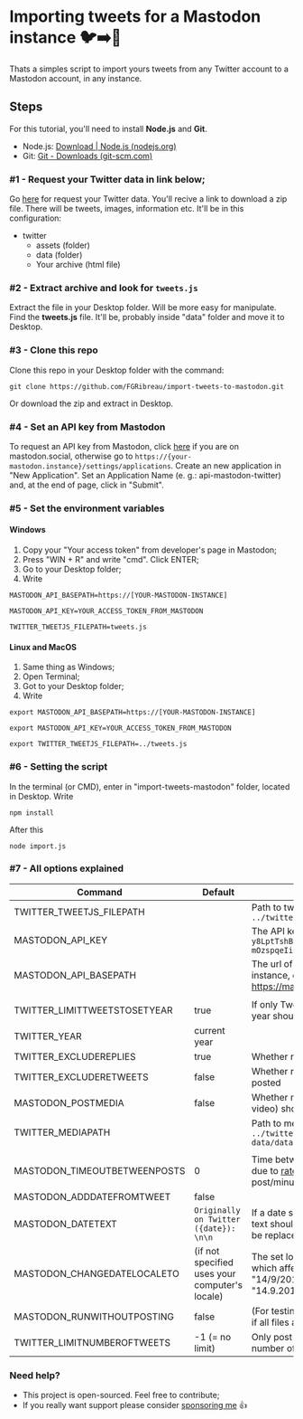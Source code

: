 # Importing tweets for a Mastodon instance :bird::arrow_right::elephant:
Thats a simples script to import yours tweets from any Twitter account to a Mastodon account, in any instance.

## Steps
For this tutorial, you'll need to install **Node.js** and **Git**.
 - Node.js: [Download | Node.js (nodejs.org)](https://nodejs.org/en/download/)
 - Git: [Git - Downloads (git-scm.com)](https://git-scm.com/downloads)
 
### #1 - Request your Twitter data in link below;
Go [here](https://twitter.com/settings/your_twitter_data) for request your Twitter data. You'll recive a link to download a zip file. There will be tweets, images, information etc. It'll be in this configuration:
 - twitter
    - assets (folder)
    - data (folder) 
    - Your archive (html file)

### #2 - Extract archive and look for `tweets.js`
Extract the file in your Desktop folder. Will be more easy for manipulate. Find the **tweets.js** file. It'll be, probably inside "data" folder and move it to Desktop.

### #3 - Clone this repo
Clone this repo in your Desktop folder with the command: 
```
git clone https://github.com/FGRibreau/import-tweets-to-mastodon.git
```
Or download the zip and extract in Desktop.
### #4 - Set an API key from Mastodon
To request an API key from Mastodon, click [here](https://mastodon.cloud/settings/applications) if you are on mastodon.social, otherwise go to `https://{your-mastodon.instance}/settings/applications`. Create an new application in "New Application". Set an Application Name (e. g.: api-mastodon-twitter) and, at the end of page, click in "Submit". 
### #5 - Set the environment variables
#### Windows
1. Copy your "Your access token" from developer's page in Mastodon;
2. Press "WIN + R" and write "cmd". Click ENTER;
3. Go to your Desktop folder;
4. Write 
```
MASTODON_API_BASEPATH=https://[YOUR-MASTODON-INSTANCE] 
```
```
MASTODON_API_KEY=YOUR_ACCESS_TOKEN_FROM_MASTODON
```
```
TWITTER_TWEETJS_FILEPATH=tweets.js
```

#### Linux and MacOS
1. Same thing as Windows;
2. Open Terminal;
3. Got to your Desktop folder;
4. Write
```
export MASTODON_API_BASEPATH=https://[YOUR-MASTODON-INSTANCE] 
```
```
export MASTODON_API_KEY=YOUR_ACCESS_TOKEN_FROM_MASTODON
```
```
export TWITTER_TWEETJS_FILEPATH=../tweets.js
```

### #6 - Setting the script
In the terminal (or CMD), enter in "import-tweets-mastodon" folder, located in Desktop. Write 
```
npm install

```
After this 
```
node import.js

```

### #7 - All options explained
| Command                      | Default                                        | Explanation                                                                                                                                                     |
|------------------------------|------------------------------------------------|-----------------------------------------------------------------------------------------------------------------------------------------------------------------|
| TWITTER_TWEETJS_FILEPATH     |                                                | Path to tweet.js file, e.g. `../twitter-data/data/tweets.js`                                                                                                    |
| MASTODON_API_KEY             |                                                | The API key, looks like ` y8LptTshBDs4LmL3WTZxINgl4gHFPB0-mOzspqeIinM`                                                                                          |
| MASTODON_API_BASEPATH        |                                                | The url of your Mastodon instance, e.g. https://mastodon.social                                                                                                 |
|                              |                                                |                                                                                                                                                                 |
| TWITTER_LIMITTWEETSTOSETYEAR | true                                           | If only Tweets from the specified year should be considered                                                                                                     |
| TWITTER_YEAR                 | current year                                   |                                                                                                                                                                 |
| TWITTER_EXCLUDEREPLIES       | true                                           | Whether replies should be posted                                                                                                                                |
| TWITTER_EXCLUDERETWEETS      | false                                          | Whether retweets should be posted                                                                                                                               |
| MASTODON_POSTMEDIA           | false                                          | Whether media (images and video) should be posted                                                                                                               |
| TWITTER_MEDIAPATH            |                                                | Path to media folder, e.g. ` ../twitter-data/data/tweets_media/`                                                                                                |
|                              |                                                |                                                                                                                                                                 |
| MASTODON_TIMEOUTBETWEENPOSTS | 0                                              | Time between posts, necessary due to  [rate limit](https://docs.joinmastodon.org/api/rate-limits/#uploading-media) (= less than 1 post/minute when media-heavy) |
| MASTODON_ADDDATEFROMTWEET    | false                                          |                                                                                                                                                                 |
| MASTODON_DATETEXT            | `Originally on Twitter ({date}): \n\n`         | If a date should be added, which text should be added (`{date}` will be replaced by the date)                                                                   |
| MASTODON_CHANGEDATELOCALETO  | (if not specified uses your computer's locale) | The set locale (DE = Germany) which affects the date format, e.g. "14/9/2017" in France or "14.9.2017" in Germany                                               |
| MASTODON_RUNWITHOUTPOSTING   | false                                          | (For testing) You can use to check if all files and data was correct                                                                                            |
| TWITTER_LIMITNUMBEROFTWEETS  | -1 (= no limit)                                | Only post the last (=newest) x number of Tweets                                                                                                                 |

### Need help?

- This project is open-sourced. Feel free to contribute;
- If you really want support please consider [sponsoring me](https://github.com/sponsors/FGRibreau) :+1:
